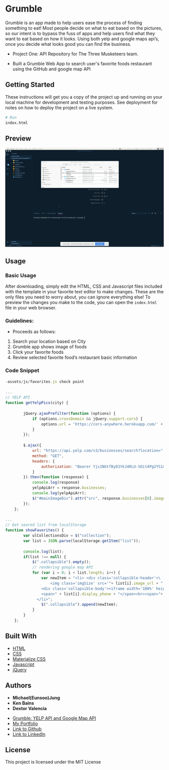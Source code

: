 # Grumble

Grumble is an app made to help users ease the process of finding something to eat!
Most people decide on what to eat based on the pictures, so our intent is to bypass the fuss of apps and help users find what they want to eat based on how it looks.
Using both yelp and google maps api’s, once you decide what looks good you can find the business.

- Project One: API Repository for The Three Musketeers team.

- Built a Grumble Web App to search user's favorite foods restaurant using the GitHub and google map API

## Getting Started

These instructions will get you a copy of the project up and running on your local machine for development and testing purposes. See deployment for notes on how to deploy the project on a live system.

```bash
# Run
index.html
```

## Preview

[![: YELP API and Google Map API](https://github.com/EunsooJung/Developer-Profile-Generator/blob/master/assets/09-Dev-Profile-Gen-Preview.gif)](https://github.com/EunsooJung/Developer-Profile-Generator/blob/master/assets/09-Dev-Profile-Gen-Preview.gif)

## Usage

### Basic Usage

After downloading, simply edit the HTML, CSS and Javascript files included with the template in your favorite text editor to make changes. These are the only files you need to worry about, you can ignore everything else! To preview the changes you make to the code, you can open the `index.html` file in your web browser.

### Guidelines:

- Proceeds as follows:

1.  Search your location based on City
2.  Grumble app shows image of foods
3.  Click your favorite foods
4.  Review selected favorite food’s restaurant basic information

### Code Snippet

```javascript
-assets/js/favorites.js check point

...
// YELP API
function getYelpPics(city) {

        jQuery.ajaxPrefilter(function (options) {
            if (options.crossDomain && jQuery.support.cors) {
                options.url = 'https://cors-anywhere.herokuapp.com/' + options.url;
            }
        });

        $.ajax({
            url: "https://api.yelp.com/v3/businesses/search?location=" + city + "&term=food",
            method: "GET",
            headers: {
                authorization: "Bearer Yjs1NGtfBy83YkJ4RLU-SOit4Pg2YS1m_Do1y5i6G26AbV1q2MXwE5aOcb27GGgRxben4si01ee4038BmghDsq_Sjo3_cPcwGAHPmaLUQvccADelRAHNC_NjRrHyXXYx"
            }
        }).then(function (response) {
            console.log(response)
            yelpApiArr = response.businesses;
            console.log(yelpApiArr);
            $("#mainImageDiv").attr("src", response.businesses[0].image_url);
        });
    };

...
// Get seared list from localStorage
function showFavorites() {
        var ulCollectionsDiv = $("collection");
        var list = JSON.parse(localStorage.getItem("list"));

        console.log(list);
        if(list !== null) {
            $(".collapsible").empty();
            // rendering google map API
            for (var i = 0; i < list.length; i++) {
                var newItem = "<li> <div class='collapsible-header'>\
                    <img class='imgSize' src='"+ list[i].image_url + "'>" + list[i].name + "<br>Ratings: " + list[i].rating + "<br>"+ list[i].categories[0].title +"</div>\
                <div class='collapsible-body'><iframe width='100%' height='100%' frameborder='0' style='border:0' src='https://www.google.com/maps/embed/v1/place?key=AIzaSyC5H1sUje2YHZ3C0PUtQJF15wzYjnuGpXI&zoom=15&q=" + list[i].location.display_address[0] + "," + list[i].location.display_address[1] + "," + list[i].location.display_address[2]  + "'></iframe>\
                <span>" + list[i].display_phone + "</span><br><span>"+ list[i].location.display_address[0] + "," + list[i].location.display_address[1] + "," + list[i].location.display_address[2]   +"</span></div>\
              </li>";
                $(".collapsible").append(newItem);
            }
        }
    };

```

## Built With

- [HTML](https://developer.mozilla.org/en-US/docs/Web/HTML)
- [CSS](https://developer.mozilla.org/en-US/docs/Web/CSS)
- [Materialize CSS](https://materializecss.com/)
- [Javascript](https://developer.mozilla.org/en-US/docs/Web/JavaScript)
- [jQuery](https://jquery.com/)

## Authors

- **Michael(Eunsoo)Jung**
- **Ken Bains**
- **Dextor Valencia**

* [Grumble: YELP API and Google Map API](https://eunsoojung.github.io/Grumble/)
* [My Portfolio](https://eunsoojung.github.io/Unit-02-Responsive-Portfolio/portfolio.html)
* [Link to Github](https://github.com/)
* [Link to LinkedIn](www.linkedin.com/in/eun-soo-jung/)

## License

This project is licensed under the MIT License
